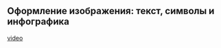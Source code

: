 ## Оформление изображения: текст, символы и инфографика

[video](https://player.softculture.cc/embed/online/DIK/DIK_1.1.11_L4-15_Annotation._Final_Settings)